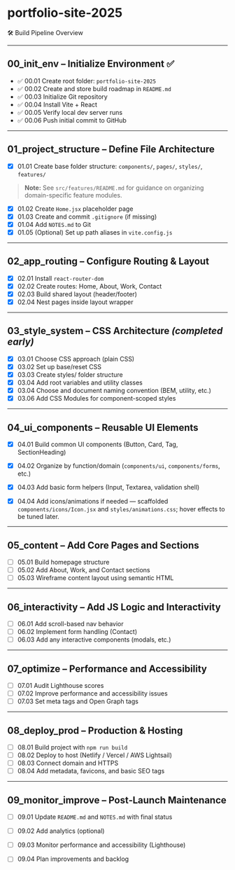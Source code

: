 # portfolio-site-2025

🛠️ Build Pipeline Overview

---

## 00_init_env – Initialize Environment ✅

- ✅ 00.01 Create root folder: `portfolio-site-2025`  
- ✅ 00.02 Create and store build roadmap in `README.md`  
- ✅ 00.03 Initialize Git repository  
- ✅ 00.04 Install Vite + React  
- ✅ 00.05 Verify local dev server runs  
- ✅ 00.06 Push initial commit to GitHub  

---

## 01_project_structure – Define File Architecture

- [x] 01.01 Create base folder structure: `components/`, `pages/`, `styles/`, `features/`
> **Note:** See `src/features/README.md` for guidance on organizing domain-specific feature modules.
- [x] 01.02 Create `Home.jsx` placeholder page  
- [x] 01.03 Create and commit `.gitignore` (if missing)  
- [x] 01.04 Add `NOTES.md` to Git  
- [x] 01.05 (Optional) Set up path aliases in `vite.config.js`  

---

## 02_app_routing – Configure Routing & Layout

- [x] 02.01 Install `react-router-dom`
- [x] 02.02 Create routes: Home, About, Work, Contact
- [x] 02.03 Build shared layout (header/footer)
- [x] 02.04 Nest pages inside layout wrapper

---

## 03_style_system – CSS Architecture *(completed early)*

- [x] 03.01 Choose CSS approach (plain CSS)
- [x] 03.02 Set up base/reset CSS
- [x] 03.03 Create styles/ folder structure
- [x] 03.04 Add root variables and utility classes
- [x] 03.04 Choose and document naming convention (BEM, utility, etc.)
- [x] 03.06 Add CSS Modules for component-scoped styles
---

## 04_ui_components – Reusable UI Elements
- [x] 04.01 Build common UI components (Button, Card, Tag, SectionHeading)
- [x] 04.02 Organize by function/domain (`components/ui`, `components/forms`, etc.)
- [x] 04.03 Add basic form helpers (Input, Textarea, validation shell)
- [x] 04.04 Add icons/animations if needed — scaffolded `components/icons/Icon.jsx` and `styles/animations.css`; hover effects to be tuned later.


---

## 05_content – Add Core Pages and Sections
- [ ] 05.01 Build homepage structure
- [ ] 05.02 Add About, Work, and Contact sections
- [ ] 05.03 Wireframe content layout using semantic HTML

---

## 06_interactivity – Add JS Logic and Interactivity
- [ ] 06.01 Add scroll-based nav behavior
- [ ] 06.02 Implement form handling (Contact)
- [ ] 06.03 Add any interactive components (modals, etc.)

---

## 07_optimize – Performance and Accessibility
- [ ] 07.01 Audit Lighthouse scores
- [ ] 07.02 Improve performance and accessibility issues
- [ ] 07.03 Set meta tags and Open Graph tags

---

## 08_deploy_prod – Production & Hosting
- [ ] 08.01 Build project with `npm run build`
- [ ] 08.02 Deploy to host (Netlify / Vercel / AWS Lightsail)
- [ ] 08.03 Connect domain and HTTPS
- [ ] 08.04 Add metadata, favicons, and basic SEO tags

---

## 09_monitor_improve – Post‑Launch Maintenance
- [ ] 09.01 Update `README.md` and `NOTES.md` with final status
- [ ] 09.02 Add analytics (optional)
- [ ] 09.03 Monitor performance and accessibility (Lighthouse)
- [ ] 09.04 Plan improvements and backlog

